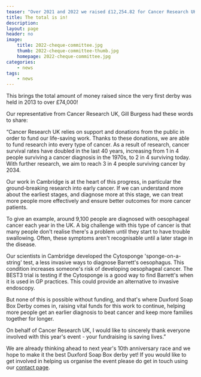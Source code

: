 ```yaml
---
teaser: "Over 2021 and 2022 we raised £12,254.82 for Cancer Research UK."
title: The total is in!
description:
layout: page
header: no
image: 
    title: 2022-cheque-committee.jpg
    thumb: 2022-cheque-committee-thumb.jpg
    homepage: 2022-cheque-committee.jpg
categories:
    - news
tags:
    - news
---
```



This brings the total amount of money raised since the very first derby was held in 2013 to over £74,000! 

Our representative from Cancer Research UK, Gill Burgess had these words to share:

“Cancer Research UK relies on support and donations from the public in order to fund our life-saving work.  Thanks to these donations, we are able to fund research into every type of cancer.  As a result of research, cancer survival rates have doubled in the last 40 years, increasing from 1 in 4 people surviving a cancer diagnosis in the 1970s, to 2 in 4 surviving today.  With further research, we aim to reach 3 in 4 people surviving cancer by 2034.

Our work in Cambridge is at the heart of this progress, in particular the ground-breaking research into early cancer.  If we can understand more about the earliest stages, and diagnose more at this stage, we can treat more people more effectively and ensure better outcomes for more cancer patients.

To give an example, around 9,100 people are diagnosed with oesophageal cancer each year in the UK.  A big challenge with this type of cancer is that many people don't realise there's a problem until they start to have trouble swallowing. Often, these symptoms aren't recognisable until a later stage in the disease.

Our scientists in Cambridge developed the Cytosponge 'sponge-on-a-string' test, a less invasive ways to diagnose Barrett's oesophagus. This condition increases someone's risk of developing oesophageal cancer.  The BEST3 trial is testing if the Cytosponge is a good way to find Barrett's when it is used in GP practices. This could provide an alternative to invasive endoscopy.

But none of this is possible without funding, and that's where Duxford Soap Box Derby comes in, raising vital funds for this work to continue, helping more people get an earlier diagnosis to beat cancer and keep more families together for longer.

On behalf of Cancer Research UK, I would like to sincerely thank everyone involved with this year's event - your fundraising is saving lives.”

 
We are already thinking ahead to next year's 10th anniversary race and we hope to make it the best Duxford Soap Box derby yet! If you would like to get involved in helping us organise the event please do get in touch using our [contact page](/contact). 
